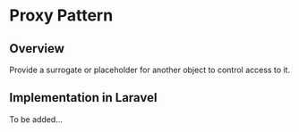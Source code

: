 # Proxy Pattern

## Overview

Provide a surrogate or placeholder for another object to control access to it.

## Implementation in Laravel

To be added...